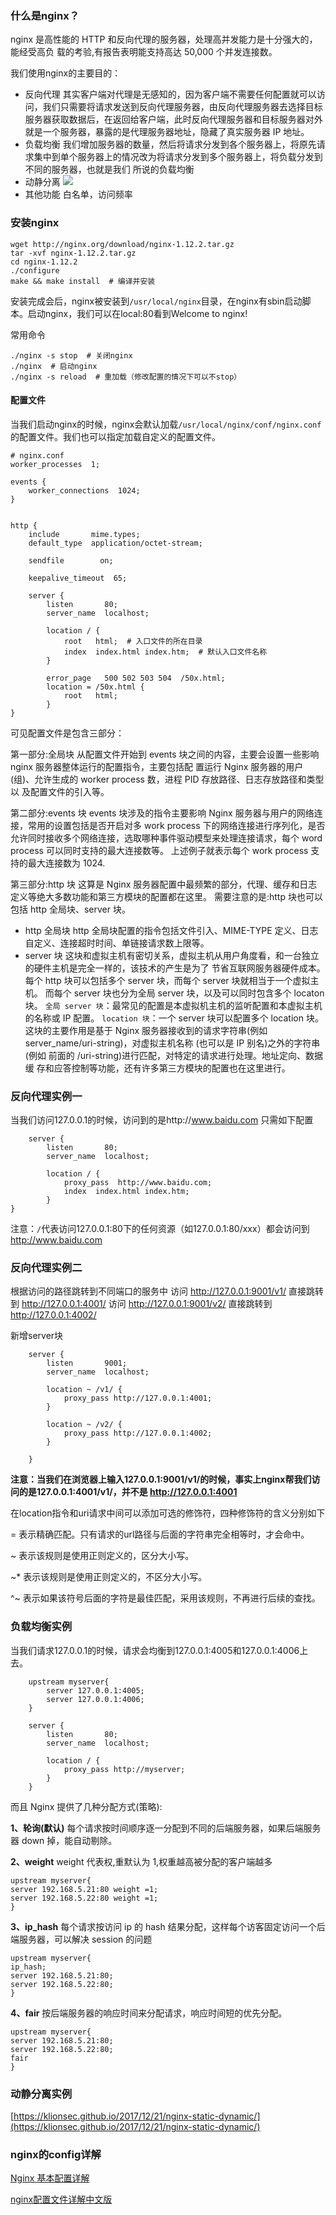 ### 什么是nginx？
nginx 是高性能的 HTTP 和反向代理的服务器，处理高并发能力是十分强大的，能经受高负 载的考验,有报告表明能支持高达 50,000 个并发连接数。

我们使用nginx的主要目的：
* 反向代理
其实客户端对代理是无感知的，因为客户端不需要任何配置就可以访问，我们只需要将请求发送到反向代理服务器，由反向代理服务器去选择目标服务器获取数据后，在返回给客户端，此时反向代理服务器和目标服务器对外就是一个服务器，暴露的是代理服务器地址，隐藏了真实服务器 IP 地址。
* 负载均衡
我们增加服务器的数量，然后将请求分发到各个服务器上，将原先请求集中到单个服务器上的情况改为将请求分发到多个服务器上，将负载分发到不同的服务器，也就是我们 所说的负载均衡
* 动静分离
![](https://upload-images.jianshu.io/upload_images/6853111-b0e601a4eeeaaee1.png?imageMogr2/auto-orient/strip%7CimageView2/2/w/800)
* 其他功能
白名单，访问频率

### 安装nginx
```
wget http://nginx.org/download/nginx-1.12.2.tar.gz
tar -xvf nginx-1.12.2.tar.gz
cd nginx-1.12.2
./configure
make && make install  # 编译并安装
```
安装完成会后，nginx被安装到`/usr/local/nginx`目录，在nginx有sbin启动脚本。启动nginx，我们可以在local:80看到Welcome to nginx!

常用命令
```
./nginx -s stop  # 关闭nginx
./nginx  # 启动nginx
./nginx -s reload  # 重加载（修改配置的情况下可以不stop）
```

#### 配置文件
当我们启动nginx的时候，nginx会默认加载`/usr/local/nginx/conf/nginx.conf`的配置文件。我们也可以指定加载自定义的配置文件。

```
# nginx.conf
worker_processes  1;

events {
    worker_connections  1024;
}


http {
    include       mime.types;
    default_type  application/octet-stream;

    sendfile        on;

    keepalive_timeout  65;

    server {
        listen       80;
        server_name  localhost;

        location / {
            root   html;  # 入口文件的所在目录
            index  index.html index.htm;  # 默认入口文件名称
        }

        error_page   500 502 503 504  /50x.html;
        location = /50x.html {
            root   html;
        }
}
```
可见配置文件是包含三部分：

第一部分:全局块
从配置文件开始到 events 块之间的内容，主要会设置一些影响 nginx 服务器整体运行的配置指令，主要包括配 置运行 Nginx 服务器的用户(组)、允许生成的 worker process 数，进程 PID 存放路径、日志存放路径和类型以 及配置文件的引入等。

第二部分:events 块
events 块涉及的指令主要影响 Nginx 服务器与用户的网络连接，常用的设置包括是否开启对多 work process 下的网络连接进行序列化，是否允许同时接收多个网络连接，选取哪种事件驱动模型来处理连接请求，每个 word process 可以同时支持的最大连接数等。
上述例子就表示每个 work process 支持的最大连接数为 1024.

第三部分:http 块
这算是 Nginx 服务器配置中最频繁的部分，代理、缓存和日志定义等绝大多数功能和第三方模块的配置都在这里。 需要注意的是:http 块也可以包括 http 全局块、server 块。
* http 全局块
http 全局块配置的指令包括文件引入、MIME-TYPE 定义、日志自定义、连接超时时间、单链接请求数上限等。
* server 块
这块和虚拟主机有密切关系，虚拟主机从用户角度看，和一台独立的硬件主机是完全一样的，该技术的产生是为了 节省互联网服务器硬件成本。每个 http 块可以包括多个 server 块，而每个 server 块就相当于一个虚拟主机。 而每个 server 块也分为全局 server 块，以及可以同时包含多个 locaton 块。 
 `全局 server 块`：最常见的配置是本虚拟机主机的监听配置和本虚拟主机的名称或 IP 配置。
`location 块`：一个 server 块可以配置多个 location 块。这块的主要作用是基于 Nginx 服务器接收到的请求字符串(例如 server_name/uri-string)，对虚拟主机名称 (也可以是 IP 别名)之外的字符串(例如 前面的 /uri-string)进行匹配，对特定的请求进行处理。地址定向、数据缓 存和应答控制等功能，还有许多第三方模块的配置也在这里进行。

### 反向代理实例一
当我们访问127.0.0.1的时候，访问到的是http://www.baidu.com
只需如下配置
```
    server {
        listen       80;
        server_name  localhost;

        location / {
            proxy_pass  http://www.baidu.com;
            index  index.html index.htm;
        }
}
```
注意：`/`代表访问127.0.0.1:80下的任何资源（如127.0.0.1:80/xxx）都会访问到 http://www.baidu.com
### 反向代理实例二
根据访问的路径跳转到不同端口的服务中
 访问 http://127.0.0.1:9001/v1/ 直接跳转到 http://127.0.0.1:4001/
 访问 http://127.0.0.1:9001/v2/ 直接跳转到 http://127.0.0.1:4002/

新增server块
```
    server {
        listen       9001;
        server_name  localhost;

        location ~ /v1/ {
            proxy_pass http://127.0.0.1:4001;
        }

        location ~ /v2/ {
            proxy_pass http://127.0.0.1:4002;
        }
  
    }
```
**注意：当我们在浏览器上输入127.0.0.1:9001/v1/的时候，事实上nginx帮我们访问的是127.0.0.1:4001/v1/，并不是 http://127.0.0.1:4001**

在location指令和uri请求中间可以添加可选的修饰符，四种修饰符的含义分别如下


= 表示精确匹配。只有请求的url路径与后面的字符串完全相等时，才会命中。


~ 表示该规则是使用正则定义的，区分大小写。


~* 表示该规则是使用正则定义的，不区分大小写。


^~ 表示如果该符号后面的字符是最佳匹配，采用该规则，不再进行后续的查找。

### 负载均衡实例
当我们请求127.0.0.1的时候，请求会均衡到127.0.0.1:4005和127.0.0.1:4006上去。
```
    upstream myserver{
        server 127.0.0.1:4005;
        server 127.0.0.1:4006;
    }

    server {
        listen       80;
        server_name  localhost;

        location / {
            proxy_pass http://myserver;
        }
    }
```
而且 Nginx 提供了几种分配方式(策略):

**1、轮询(默认)**
每个请求按时间顺序逐一分配到不同的后端服务器，如果后端服务器 down 掉，能自动剔除。

**2、weight**
weight 代表权,重默认为 1,权重越高被分配的客户端越多
```
upstream myserver{
server 192.168.5.21:80 weight =1; 
server 192.168.5.22:80 weight =1; 
}
```
**3、ip_hash**
每个请求按访问 ip 的 hash 结果分配，这样每个访客固定访问一个后端服务器，可以解决 session 的问题
```
upstream myserver{
ip_hash;
server 192.168.5.21:80; 
server 192.168.5.22:80; 
}
```
**4、fair**
按后端服务器的响应时间来分配请求，响应时间短的优先分配。
```
upstream myserver{
server 192.168.5.21:80; 
server 192.168.5.22:80; 
fair
}
```
### 动静分离实例
[https://klionsec.github.io/2017/12/21/nginx-static-dynamic/](https://klionsec.github.io/2017/12/21/nginx-static-dynamic/)

### nginx的config详解
[Nginx 基本配置详解](https://juejin.im/post/5aa7704c6fb9a028bb18a993)

[nginx配置文件详解中文版](https://www.jianshu.com/p/a7c86efe1987)
